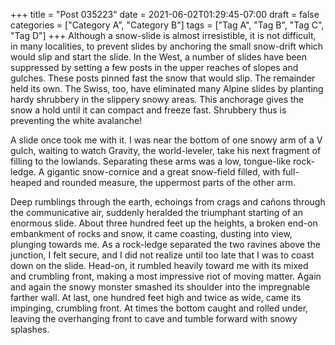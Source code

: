 +++
title = "Post 035223"
date = 2021-06-02T01:29:45-07:00
draft = false
categories = ["Category A", "Category B"]
tags = ["Tag A", "Tag B", "Tag C", "Tag D"]
+++
Although a snow-slide is almost irresistible, it is not difficult, in many localities, to prevent slides by anchoring the small snow-drift which would slip and start the slide. In the West, a number of slides have been suppressed by setting a few posts in the upper reaches of slopes and gulches. These posts pinned fast the snow that would slip. The remainder held its own. The Swiss, too, have eliminated many Alpine slides by planting hardy shrubbery in the slippery snowy areas. This anchorage gives the snow a hold until it can compact and freeze fast. Shrubbery thus is preventing the white avalanche!

A slide once took me with it. I was near the bottom of one snowy arm of a V gulch, waiting to watch Gravity, the world-leveler, take his next fragment of filling to the lowlands. Separating these arms was a low, tongue-like rock-ledge. A gigantic snow-cornice and a great snow-field filled, with full-heaped and rounded measure, the uppermost parts of the other arm.

Deep rumblings through the earth, echoings from crags and cañons through the communicative air, suddenly heralded the triumphant starting of an enormous slide. About three hundred feet up the heights, a broken end-on embankment of rocks and snow, it came coasting, dusting into view, plunging towards me. As a rock-ledge separated the two ravines above the junction, I felt secure, and I did not realize until too late that I was to coast down on the slide. Head-on, it rumbled heavily toward me with its mixed and crumbling front, making a most impressive riot of moving matter. Again and again the snowy monster smashed its shoulder into the impregnable farther wall. At last, one hundred feet high and twice as wide, came its impinging, crumbling front. At times the bottom caught and rolled under, leaving the overhanging front to cave and tumble forward with snowy splashes.
